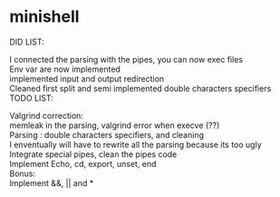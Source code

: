 # minishell

DID LIST:

I connected the parsing with the pipes, you can now exec files\
Env var are now implemented\
implemented input and output redirection\
Cleaned first split and semi implemented double characters specifiers\
TODO LIST:

Valgrind correction:\
memleak in the parsing, valgrind error when execve (??)\
Parsing : double characters specifiers, and cleaning\
I enventually will have to rewrite all the parsing because its too ugly\
Integrate special pipes, clean the pipes code\
Implement Echo, cd, export, unset, end\
Bonus:\
Implement &&, || and *
